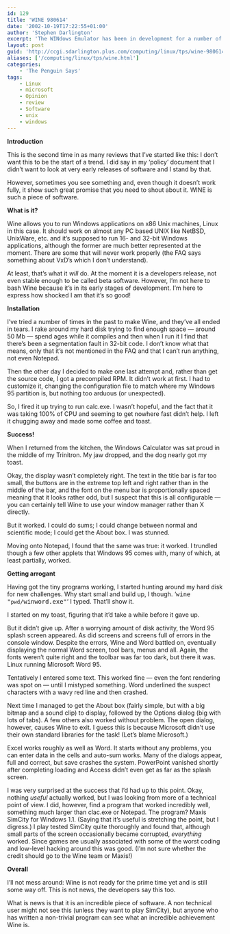 ```yaml
---
id: 129
title: 'WINE 980614'
date: '2002-10-19T17:22:55+01:00'
author: 'Stephen Darlington'
excerpt: 'The WINdows Emulator has been in development for a number of years now and is still pre-beta. Will it be worth the wait? Stephen Darlington gets his hands dirty. '
layout: post
guid: 'http://ccgi.sdarlington.plus.com/computing/linux/tps/wine-980614.html'
aliases: ['/computing/linux/tps/wine.html']
categories:
    - 'The Penguin Says'
tags:
    - Linux
    - microsoft
    - Opinion
    - review
    - Software
    - unix
    - windows
---
```


**Introduction**

This is the second time in as many reviews that I’ve started like this: I don’t want this to be the start of a trend. I did say in my ‘policy’ document that I didn’t want to look at very early releases of software and I stand by that.

However, sometimes you see something and, even though it doesn’t work fully, it show such great promise that you need to shout about it. WINE is such a piece of software.

**What is it?**

Wine allows you to run Windows applications on x86 Unix machines, Linux in this case. It should work on almost any PC based UNIX like NetBSD, UnixWare, etc. and it’s supposed to run 16- and 32-bit Windows applications, although the former are much better represented at the moment. There are some that will never work properly (the FAQ says something about VxD’s which I don’t understand).

At least, that’s what it *will* do. At the moment it is a developers release, not even stable enough to be called beta software. However, I’m not here to bash Wine because it’s in its early stages of development. I’m here to express how shocked I am that it’s so good!

**Installation**

I’ve tried a number of times in the past to make Wine, and they’ve all ended in tears. I rake around my hard disk trying to find enough space — around 50 Mb — spend ages while it compiles and then when I run it I find that there’s been a segmentation fault in 32-bit code. I don’t know what that means, only that it’s not mentioned in the FAQ and that I can’t run anything, not even Notepad.

Then the other day I decided to make one last attempt and, rather than get the source code, I got a precompiled RPM. It didn’t work at first. I had to customize it, changing the configuration file to match where my Windows 95 partition is, but nothing too arduous (or unexpected).

So, I fired it up trying to run calc.exe. I wasn’t hopeful, and the fact that it was taking 100% of CPU and seeming to get nowhere fast didn’t help. I left it chugging away and made some coffee and toast.

**Success!**

When I returned from the kitchen, the Windows Calculator was sat proud in the middle of my Trinitron. My jaw dropped, and the dog nearly got my toast.

Okay, the display wasn’t completely right. The text in the title bar is far too small, the buttons are in the extreme top left and right rather than in the middle of the bar, and the font on the menu bar is proportionally spaced meaning that it looks rather odd, but I suspect that this is all configurable — you can certainly tell Wine to use your window manager rather than X directly.

But it worked. I could do sums; I could change between normal and scientific mode; I could get the About box. I was stunned.

Moving onto Notepad, I found that the same was true: it worked. I trundled though a few other applets that Windows 95 comes with, many of which, at least partially, worked.

**Getting arrogant**

Having got the tiny programs working, I started hunting around my hard disk for new challenges. Why start small and build up, I though. ‘<tt>wine "`pwd`/winword.exe"</tt>‘ I typed. That’ll show it.

I started on my toast, figuring that it’d take a while before it gave up.

But it didn’t give up. After a worrying amount of disk activity, the Word 95 splash screen appeared. As did screens and screens full of errors in the console window. Despite the errors, Wine and Word battled on, eventually displaying the normal Word screen, tool bars, menus and all. Again, the fonts weren’t quite right and the toolbar was far too dark, but there it was. Linux running Microsoft Word 95.

Tentatively I entered some text. This worked fine — even the font rendering was spot on — until I mistyped something. Word underlined the suspect characters with a wavy red line and then crashed.

Next time I managed to get the About box (fairly simple, but with a big bitmap and a sound clip) to display, followed by the Options dialog (big with lots of tabs). A few others also worked without problem. The open dialog, however, causes Wine to exit. I guess this is because Microsoft didn’t use their own standard libraries for the task! (Let’s blame Microsoft.)

Excel works roughly as well as Word. It starts without any problems, you can enter data in the cells and auto-sum works. Many of the dialogs appear, full and correct, but save crashes the system. PowerPoint vanished shortly after completing loading and Access didn’t even get as far as the splash screen.

I was very surprised at the success that I’d had up to this point. Okay, nothing *useful* actually worked, but I was looking from more of a technical point of view. I did, however, find a program that worked incredibly well, something much larger than clac.exe or Notepad. The program? Maxis SimCity for Windows 1.1. (Saying that it’s useful is stretching the point, but I digress.) I play tested SimCity quite thoroughly and found that, although small parts of the screen occasionally became corrupted, *everything* worked. Since games are usually associated with some of the worst coding and low-level hacking around this was good. (I’m not sure whether the credit should go to the Wine team or Maxis!)

**Overall**

I’ll not mess around: Wine is not ready for the prime time yet and is still some way off. This is not news, the developers say this too.

What is news is that it is an incredible piece of software. A non technical user might not see this (unless they want to play SimCity), but anyone who has written a non-trivial program can see what an incredible achievement Wine is.